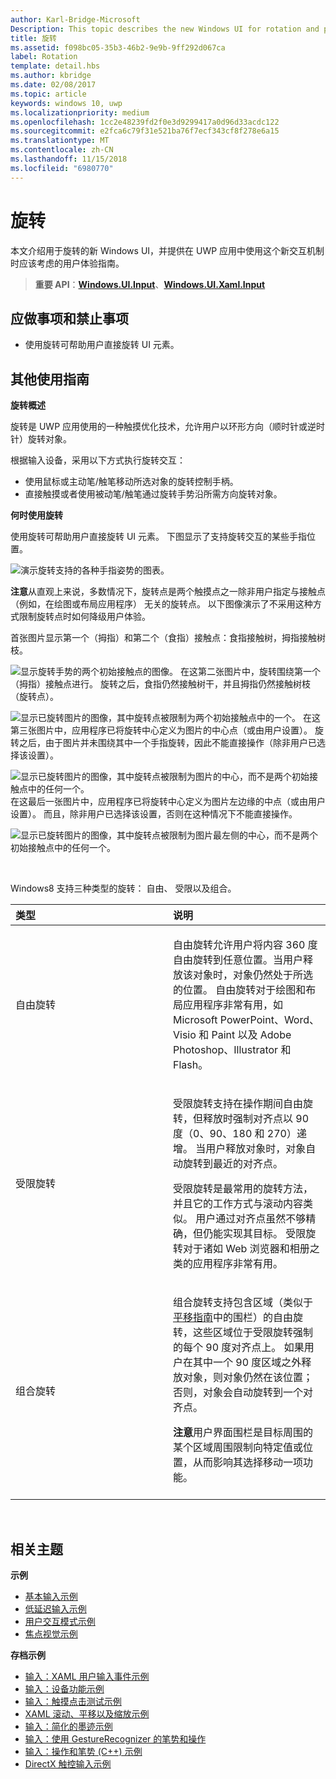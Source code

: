 ```yaml
---
author: Karl-Bridge-Microsoft
Description: This topic describes the new Windows UI for rotation and provides user experience guidelines that should be considered when using this new interaction mechanism in your UWP app.
title: 旋转
ms.assetid: f098bc05-35b3-46b2-9e9b-9ff292d067ca
label: Rotation
template: detail.hbs
ms.author: kbridge
ms.date: 02/08/2017
ms.topic: article
keywords: windows 10, uwp
ms.localizationpriority: medium
ms.openlocfilehash: 1cc2e48239fd2f0e3d9299417a0d96d33acdc122
ms.sourcegitcommit: e2fca6c79f31e521ba76f7ecf343cf8f278e6a15
ms.translationtype: MT
ms.contentlocale: zh-CN
ms.lasthandoff: 11/15/2018
ms.locfileid: "6980770"
---
```

# <a name="rotation"></a>旋转


本文介绍用于旋转的新 Windows UI，并提供在 UWP 应用中使用这个新交互机制时应该考虑的用户体验指南。

> **重要 API**：[**Windows.UI.Input**](https://msdn.microsoft.com/library/windows/apps/br242084)、[**Windows.UI.Xaml.Input**](https://msdn.microsoft.com/library/windows/apps/br227994)

## <a name="dos-and-donts"></a>应做事项和禁止事项

-   使用旋转可帮助用户直接旋转 UI 元素。

## <a name="additional-usage-guidance"></a>其他使用指南


**旋转概述**

旋转是 UWP 应用使用的一种触摸优化技术，允许用户以环形方向（顺时针或逆时针）旋转对象。

根据输入设备，采用以下方式执行旋转交互：

-   使用鼠标或主动笔/触笔移动所选对象的旋转控制手柄。
-   直接触摸或者使用被动笔/触笔通过旋转手势沿所需方向旋转对象。

**何时使用旋转**

使用旋转可帮助用户直接旋转 UI 元素。 下图显示了支持旋转交互的某些手指位置。

![演示旋转支持的各种手指姿势的图表。](images/ux-rotate-positions.png)

**注意**从直观上来说，多数情况下，旋转点是两个触摸点之一除非用户指定与接触点 （例如，在绘图或布局应用程序） 无关的旋转点。 以下图像演示了不采用这种方式限制旋转点时如何降级用户体验。

首张图片显示第一个（拇指）和第二个（食指）接触点：食指接触树，拇指接触树枝。

![显示旋转手势的两个初始接触点的图像。](images/ux-rotate-points1.png)
在这第二张图片中，旋转围绕第一个（拇指）接触点进行。 旋转之后，食指仍然接触树干，并且拇指仍然接触树枝（旋转点）。

![显示已旋转图片的图像，其中旋转点被限制为两个初始接触点中的一个。](images/ux-rotate-points2.png)
在这第三张图片中，应用程序已将旋转中心定义为图片的中心点（或由用户设置）。 旋转之后，由于图片并未围绕其中一个手指旋转，因此不能直接操作（除非用户已选择该设置）。

![显示已旋转图片的图像，其中旋转点被限制为图片的中心，而不是两个初始接触点中的任何一个。](images/ux-rotate-points3.png)
在这最后一张图片中，应用程序已将旋转中心定义为图片左边缘的中点（或由用户设置）。 而且，除非用户已选择该设置，否则在这种情况下不能直接操作。

![显示已旋转图片的图像，其中旋转点被限制为图片最左侧的中心，而不是两个初始接触点中的任何一个。](images/ux-rotate-points4.png)

 

Windows8 支持三种类型的旋转： 自由、 受限以及组合。

<table>
<colgroup>
<col width="50%" />
<col width="50%" />
</colgroup>
<thead>
<tr class="header">
<th align="left">类型</th>
<th align="left">说明</th>
</tr>
</thead>
<tbody>
<tr class="odd">
<td align="left">自由旋转</td>
<td align="left"><p>自由旋转允许用户将内容 360 度自由旋转到任意位置。当用户释放该对象时，对象仍然处于所选的位置。 自由旋转对于绘图和布局应用程序非常有用，如 Microsoft PowerPoint、Word、Visio 和 Paint 以及 Adobe Photoshop、Illustrator 和 Flash。</p></td>
</tr>
<tr class="even">
<td align="left">受限旋转</td>
<td align="left"><p>受限旋转支持在操作期间自由旋转，但释放时强制对齐点以 90 度（0、90、180 和 270）递增。 当用户释放对象时，对象自动旋转到最近的对齐点。</p>
<p>受限旋转是最常用的旋转方法，并且它的工作方式与滚动内容类似。 用户通过对齐点虽然不够精确，但仍能实现其目标。 受限旋转对于诸如 Web 浏览器和相册之类的应用程序非常有用。</p></td>
</tr>
<tr class="odd">
<td align="left">组合旋转</td>
<td align="left"><p>组合旋转支持包含区域（类似于<a href="guidelines-for-panning.md">平移指南</a>中的围栏）的自由旋转，这些区域位于受限旋转强制的每个 90 度对齐点上。 如果用户在其中一个 90 度区域之外释放对象，则对象仍然在该位置；否则，对象会自动旋转到一个对齐点。</p>
<div class="alert">
<strong>注意</strong>用户界面围栏是目标周围的某个区域周围限制向特定值或位置，从而影响其选择移动一项功能。
</div>
<div>
 
</div></td>
</tr>
</tbody>
</table>

 

## <a name="related-topics"></a>相关主题


**示例**
* [基本输入示例](https://go.microsoft.com/fwlink/p/?LinkID=620302)
* [低延迟输入示例](https://go.microsoft.com/fwlink/p/?LinkID=620304)
* [用户交互模式示例](https://go.microsoft.com/fwlink/p/?LinkID=619894)
* [焦点视觉示例](https://go.microsoft.com/fwlink/p/?LinkID=619895)

**存档示例**
* [输入：XAML 用户输入事件示例](https://go.microsoft.com/fwlink/p/?linkid=226855)
* [输入：设备功能示例](https://go.microsoft.com/fwlink/p/?linkid=231530)
* [输入：触摸点击测试示例](https://go.microsoft.com/fwlink/p/?linkid=231590)
* [XAML 滚动、平移以及缩放示例](https://go.microsoft.com/fwlink/p/?linkid=251717)
* [输入：简化的墨迹示例](https://go.microsoft.com/fwlink/p/?linkid=246570)
* [输入：使用 GestureRecognizer 的笔势和操作](https://go.microsoft.com/fwlink/p/?LinkId=264995)
* [输入：操作和笔势 (C++) 示例](https://go.microsoft.com/fwlink/p/?linkid=231605)
* [DirectX 触控输入示例](https://go.microsoft.com/fwlink/p/?LinkID=231627)
 

 




